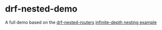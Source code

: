 # drf-nested-demo
A full demo based on the [drf-nested-routers](https://github.com/alanjds/drf-nested-routers) [infinite-depth nesting example](https://github.com/alanjds/drf-nested-routers#infinite-depth-nesting)
